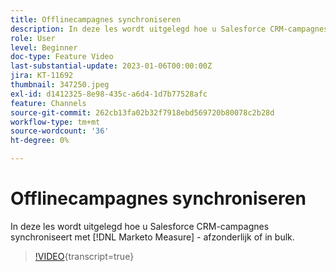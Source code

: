```yaml
---
title: Offlinecampagnes synchroniseren
description: In deze les wordt uitgelegd hoe u Salesforce CRM-campagnes synchroniseert met [!DNL Marketo Measure] - afzonderlijk of in bulk.
role: User
level: Beginner
doc-type: Feature Video
last-substantial-update: 2023-01-06T00:00:00Z
jira: KT-11692
thumbnail: 347250.jpeg
exl-id: d1412325-8e98-435c-a6d4-1d7b77528afc
feature: Channels
source-git-commit: 262cb13fa02b32f7918ebd569720b80078c2b28d
workflow-type: tm+mt
source-wordcount: '36'
ht-degree: 0%

---
```


# Offlinecampagnes synchroniseren

In deze les wordt uitgelegd hoe u Salesforce CRM-campagnes synchroniseert met [!DNL Marketo Measure] - afzonderlijk of in bulk.

>[!VIDEO](https://video.tv.adobe.com/v/347250/?learn=on){transcript=true}
